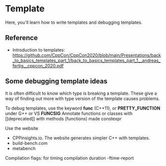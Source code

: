 # Template
Here, you'll learn how to write templates and debugging templates.

## Reference

+ Introduction to templates:
https://github.com/CppCon/CppCon2020/blob/main/Presentations/back_to_basics_templates_part_1/back_to_basics_templates_part_1__andreas_fertig__cppcon_2020.pdf



## Some debugging template ideas

It is often difficult to know which type is breaking a template.
These give a way of finding out more with type version of the template causes problems.

To debug templates, use the keyword __func__ (C++11), or __PRETTY_FUNCTION__ under G++ or VS  __FUNCSIG__
Annotate functions or classes with [[deprecated]] with methods (functions) made constexpr

Use the website 
-	CPPinsights.io. The website generates simpler C++ with templates.
-	build-bench.com
-	metabench

Compilation flags: for timing compilation duration -ftime-report

